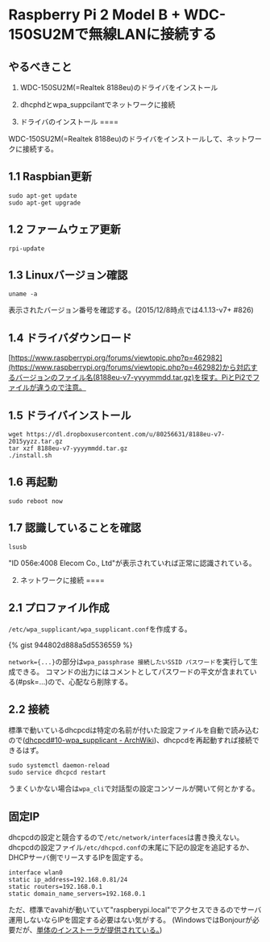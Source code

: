 Raspberry Pi 2 Model B + WDC-150SU2Mで無線LANに接続する
====

やるべきこと
----
1. WDC-150SU2M(=Realtek 8188eu)のドライバをインストール
1. dhcphdとwpa_suppcilantでネットワークに接続

1. ドライバのインストール
====

WDC-150SU2M(=Realtek 8188eu)のドライバをインストールして、ネットワークに接続する。

1.1 Raspbian更新
----
    sudo apt-get update
    sudo apt-get upgrade

1.2 ファームウェア更新
----
    rpi-update

1.3 Linuxバージョン確認
----
    uname -a

表示されたバージョン番号を確認する。(2015/12/8時点では4.1.13-v7+ #826)

1.4 ドライバダウンロード
----
[https://www.raspberrypi.org/forums/viewtopic.php?p=462982](https://www.raspberrypi.org/forums/viewtopic.php?p=462982)から対応するバージョンのファイル名(8188eu-v7-yyyymmdd.tar.gz)を探す。PiとPi2でファイルが違うので注意。

1.5 ドライバインストール
----
    wget https://dl.dropboxusercontent.com/u/80256631/8188eu-v7-2015yyzz.tar.gz
    tar xzf 8188eu-v7-yyyymmdd.tar.gz
    ./install.sh

1.6 再起動
----
    sudo reboot now

1.7 認識していることを確認
----
    lsusb

"ID 056e:4008 Elecom Co., Ltd"が表示されていれば正常に認識されている。

2. ネットワークに接続
====

2.1 プロファイル作成
----
```/etc/wpa_supplicant/wpa_supplicant.conf```を作成する。

{% gist 944802d888a5d5536559 %}

```network={...}```の部分は```wpa_passphrase 接続したいSSID パスワード```を実行して生成できる。
コマンドの出力にはコメントとしてパスワードの平文が含まれている(#psk=...)ので、心配なら削除する。

2.2 接続
----
標準で動いているdhcpcdは特定の名前が付いた設定ファイルを自動で読み込むので([dhcpcd#10-wpa_supplicant - ArchWiki](https://wiki.archlinuxjp.org/index.php/Dhcpcd#10-wpa_supplicant))、dhcpcdを再起動すれば接続できるはず。

    sudo systemctl daemon-reload
    sudo service dhcpcd restart

うまくいかない場合は```wpa_cli```で対話型の設定コンソールが開いて何とかする。

固定IP
----

dhcpcdの設定と競合するので```/etc/network/interfaces```は書き換えない。
dhcpcdの設定ファイル```/etc/dhcpcd.conf```の末尾に下記の設定を追記するか、DHCPサーバ側でリースするIPを固定する。

    interface wlan0
    static ip_address=192.168.0.81/24
    static routers=192.168.0.1
    static domain_name_servers=192.168.0.1

ただ、標準でavahiが動いていて"raspberypi.local"でアクセスできるのでサーバ運用しないならIPを固定する必要はない気がする。
(WindowsではBonjourが必要だが、[単体のインストーラが提供されている。](https://support.apple.com/downloads/Bonjour_for_Windows))
